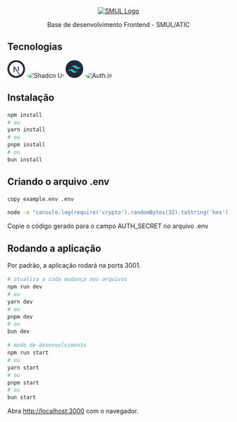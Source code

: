 <p align="center">
  <a href="https://www.prefeitura.sp.gov.br/cidade/secretarias/licenciamento/" target="blank"><img src="https://www.prefeitura.sp.gov.br/cidade/secretarias/upload/chamadas/URBANISMO_E_LICENCIAMENTO_HORIZONTAL_FUNDO_CLARO_1665756993.png" width="200" alt="SMUL Logo" /></a>
</p>
<p align="center">Base de desenvolvimento Frontend - SMUL/ATIC</p>

## Tecnologias

<p align="left">
    <a href="https://nextjs.org/docs" target="_blank" title="Next.js" style="text-decoration: none;">
        <img src="https://github.com/tandpfun/skill-icons/raw/main/icons/NextJS-Dark.svg" alt="Next.js" width="40" height="40" style="border-radius: 50%;" />
    </a>
    <a href="" target="https://ui.shadcn.com/docs" title="Shadcn UI" style="text-decoration: none;">
        <img src="https://avatars.githubusercontent.com/u/139895814" alt="Shadcn UI" width="40" height="40" style="border-radius: 50%;" />
    </a>
    <a href="" target="https://authjs.dev/getting-started" title="Tailwind" style="text-decoration: none;">
        <img src="https://github.com/tandpfun/skill-icons/raw/main/icons/TailwindCSS-Dark.svg" alt="Tailwind" width="40" height="40" style="border-radius: 50%;" />
    </a>
    <a href="" target="https://tailwindcss.com/docs" title="Auth.js" style="text-decoration: none;">
        <img src="https://authjs.dev/img/etc/logo-sm.webp" alt="Auth.js" width="40" height="40" style="border-radius: 50%;" />
    </a>
</p>


## Instalação

```bash
npm install
# ou
yarn install
# ou
pnpm install
# ou
bun install
```

## Criando o arquivo .env

```bash
copy example.env .env
```

```bash
node -e "console.log(require('crypto').randomBytes(32).toString('hex'))"
```

Copie o código gerado para o campo AUTH_SECRET no arquivo .env

## Rodando a aplicação

Por padrão, a aplicação rodará na porta 3001.

```bash
# atualiza a cada mudança nos arquivos
npm run dev
# ou
yarn dev
# ou
pnpm dev
# ou
bun dev
```

```bash
# modo de desenvolvimento
npm run start
# ou
yarn start
# ou
pnpm start
# ou
bun start
```

Abra [http://localhost:3000](http://localhost:3000) com o navegador.